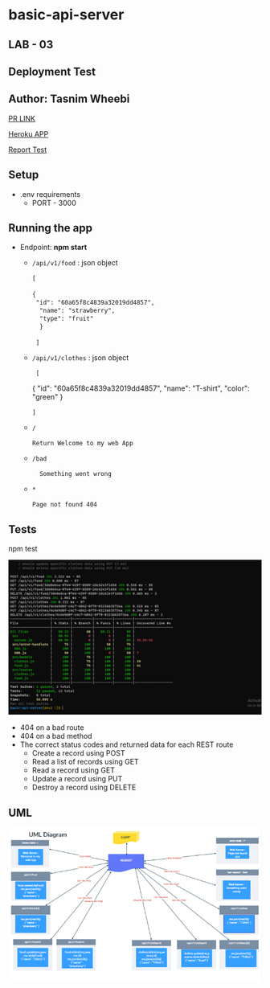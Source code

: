 # basic-api-server


## LAB - 03
## **Deployment Test**
## **Author: Tasnim Wheebi**
[PR LINK](https://github.com/Tasnimwheebi/basic-api-server/pull/2)


[Heroku APP](https://tasnim-basic-api-server.herokuapp.com/)


[Report Test](https://github.com/Tasnimwheebi/basic-api-server/actions)

## **Setup**
* .env requirements
  * PORT - 3000


## **Running the app**

* Endpoint: 
**npm start**

    * `/api/v1/food` : json object
   


          [

          {
           "id": "60a65f8c4839a32019dd4857",
            "name": "strawberry",
            "type": "fruit"
            }

           ]


     * `/api/v1/clothes`  : json object 

            [

          {
           "id": "60a65f8c4839a32019dd4857",
            "name": "T-shirt",
            "color": "green"
            }

           ]  

  * `/`
            
        Return Welcome to my web App

  * `/bad` 

          Something went wrong

  * `*`

        Page not found 404

## **Tests**

npm test

![Test img](img/basic-api-server.PNG)

* 404 on a bad route
* 404 on a bad method
* The correct status codes and returned data for each REST route
  * Create a record using POST
  * Read a list of records using GET
  * Read a record using GET
  * Update a record using PUT
  * Destroy a record using DELETE

## **UML**

![uml img](img/3.PNG)
